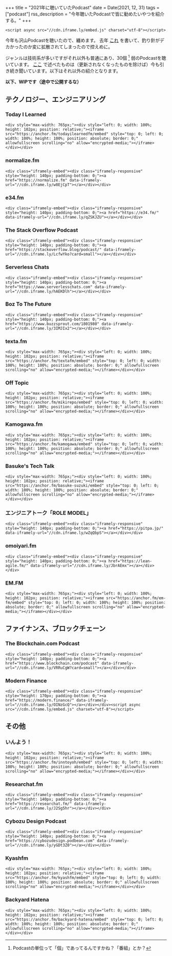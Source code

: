 +++
title = "2021年に聴いていたPodcast"
date = Date(2021, 12, 31)
tags = ["podcast"]
rss_description = "今年聴いたPodcastで皆に勧めたいやつを紹介する。"
+++

~~~
<script async src="//cdn.iframe.ly/embed.js" charset="utf-8"></script>
~~~

今年も沢山Podcastを聴いたので、纏めます。
去年 [これ](/posts/podcasts) を書いて、釣り針がデカかったのか変に拡散されてしまったので控えめに。

ジャンルは技術系が多いですがそれ以外も普通にあり、30個 [^単位] 弱のPodcastを聴いています。
[ここ](/posts/podcasts) で述べたものは（更新されなくなったものを除けば）今も引き続き聞いています。以下はそれ以外の紹介となります。

[^単位]: Podcastの単位って「個」であってるんですかね？「番組」とか？

**以下、WIPです（途中で公開するな）**
## テクノロジー、エンジニアリング
### Today I Learned
~~~
<div style="max-width: 765px;"><div style="left: 0; width: 100%; height: 102px; position: relative;"><iframe src="https://anchor.fm/todayilearnedfm/embed" style="top: 0; left: 0; width: 100%; height: 100%; position: absolute; border: 0;" allowfullscreen scrolling="no" allow="encrypted-media;"></iframe></div></div>
~~~

### normalize.fm
~~~
<div class="iframely-embed"><div class="iframely-responsive" style="height: 140px; padding-bottom: 0;"><a href="https://normalize.fm" data-iframely-url="//cdn.iframe.ly/w8EjCpT"></a></div></div>
~~~

### e34.fm
~~~
<div class="iframely-embed"><div class="iframely-responsive" style="height: 140px; padding-bottom: 0;"><a href="https://e34.fm/" data-iframely-url="//cdn.iframe.ly/qZSKJZU"></a></div></div>
~~~

### The Stack Overflow Podcast
~~~
<div class="iframely-embed"><div class="iframely-responsive" style="height: 140px; padding-bottom: 0;"><a href="https://stackoverflow.blog/podcast/" data-iframely-url="//cdn.iframe.ly/LcfwYko?card=small"></a></div></div>
~~~

### Serverless Chats
~~~
<div class="iframely-embed"><div class="iframely-responsive" style="height: 140px; padding-bottom: 0;"><a href="https://www.serverlesschats.com" data-iframely-url="//cdn.iframe.ly/hAEKDlh"></a></div></div>
~~~

### Boz To The Future
~~~
<div class="iframely-embed"><div class="iframely-responsive" style="height: 140px; padding-bottom: 0;"><a href="https://www.buzzsprout.com/1801980" data-iframely-url="//cdn.iframe.ly/3IMJIx2"></a></div></div>
~~~

### texta.fm
~~~
<div style="max-width: 765px;"><div style="left: 0; width: 100%; height: 102px; position: relative;"><iframe src="https://anchor.fm/textafm/embed" style="top: 0; left: 0; width: 100%; height: 100%; position: absolute; border: 0;" allowfullscreen scrolling="no" allow="encrypted-media;"></iframe></div></div>
~~~

### Off Topic
~~~
<div style="max-width: 765px;"><div style="left: 0; width: 100%; height: 102px; position: relative;"><iframe src="https://anchor.fm/mikirepo/embed" style="top: 0; left: 0; width: 100%; height: 100%; position: absolute; border: 0;" allowfullscreen scrolling="no" allow="encrypted-media;"></iframe></div></div>
~~~

### Kamogawa.fm
~~~
<div style="max-width: 765px;"><div style="left: 0; width: 100%; height: 102px; position: relative;"><iframe src="https://anchor.fm/kamogawa/embed" style="top: 0; left: 0; width: 100%; height: 100%; position: absolute; border: 0;" allowfullscreen scrolling="no" allow="encrypted-media;"></iframe></div></div>
~~~

### Basuke's Tech Talk
~~~
<div style="max-width: 765px;"><div style="left: 0; width: 100%; height: 102px; position: relative;"><iframe src="https://anchor.fm/basuke-suzuki/embed" style="top: 0; left: 0; width: 100%; height: 100%; position: absolute; border: 0;" allowfullscreen scrolling="no" allow="encrypted-media;"></iframe></div></div>
~~~

### エンジニアトーク「ROLE MODEL」
~~~
<div class="iframely-embed"><div class="iframely-responsive" style="height: 140px; padding-bottom: 0;"><a href="https://pitpa.jp/" data-iframely-url="//cdn.iframe.ly/wZqQbpS"></a></div></div>
~~~

### omoiyari.fm
~~~
<div class="iframely-embed"><div class="iframely-responsive" style="height: 140px; padding-bottom: 0;"><a href="https://lean-agile.fm/" data-iframely-url="//cdn.iframe.ly/JbrAEmx"></a></div></div>
~~~

### EM.FM
~~~
<div style="max-width: 765px;"><div style="left: 0; width: 100%; height: 102px; position: relative;"><iframe src="https://anchor.fm/em-fm/embed" style="top: 0; left: 0; width: 100%; height: 100%; position: absolute; border: 0;" allowfullscreen scrolling="no" allow="encrypted-media;"></iframe></div></div>
~~~

## ファイナンス、ブロックチェーン
### The Blockchain.com Podcast
~~~
<div class="iframely-embed"><div class="iframely-responsive" style="height: 140px; padding-bottom: 0;"><a href="https://www.blockchain.com/podcast" data-iframely-url="//cdn.iframe.ly/VRRuCgW?card=small"></a></div></div>
~~~

### Modern Finance
~~~
<div class="iframely-embed"><div class="iframely-responsive" style="height: 170px; padding-bottom: 0;"><a href="https://modern.finance/" data-iframely-url="//cdn.iframe.ly/OINzGcQ"></a></div></div><script async src="//cdn.iframe.ly/embed.js" charset="utf-8"></script>
~~~


## その他
### いんよう！
~~~
<div style="max-width: 765px;"><div style="left: 0; width: 100%; height: 102px; position: relative;"><iframe src="https://anchor.fm/inntoyoh/embed" style="top: 0; left: 0; width: 100%; height: 100%; position: absolute; border: 0;" allowfullscreen scrolling="no" allow="encrypted-media;"></iframe></div></div>
~~~

### Researchat.fm
~~~
<div class="iframely-embed"><div class="iframely-responsive" style="height: 140px; padding-bottom: 0;"><a href="https://researchat.fm/" data-iframely-url="//cdn.iframe.ly/J2Sg5hr"></a></div></div>
~~~

### Cybozu Design Podcast
~~~
<div class="iframely-embed"><div class="iframely-responsive" style="height: 140px; padding-bottom: 0;"><a href="https://cybozudesign.podbean.com" data-iframely-url="//cdn.iframe.ly/yGDt3Z0"></a></div></div>
~~~

### Kyashfm
~~~
<div style="max-width: 765px;"><div style="left: 0; width: 100%; height: 102px; position: relative;"><iframe src="https://anchor.fm/kyashfm/embed" style="top: 0; left: 0; width: 100%; height: 100%; position: absolute; border: 0;" allowfullscreen scrolling="no" allow="encrypted-media;"></iframe></div></div>
~~~

### Backyard Hatena
~~~
<div style="max-width: 765px;"><div style="left: 0; width: 100%; height: 102px; position: relative;"><iframe src="https://anchor.fm/backyard-hatena/embed" style="top: 0; left: 0; width: 100%; height: 100%; position: absolute; border: 0;" allowfullscreen scrolling="no" allow="encrypted-media;"></iframe></div></div>
~~~
